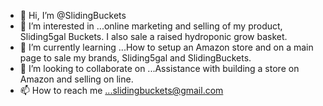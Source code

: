 - 👋 Hi, I’m @SlidingBuckets
- 👀 I’m interested in ...online marketing and selling of my product, Sliding5gal Buckets. I also sale a raised hydroponic grow basket.
- 🌱 I’m currently learning ...How to setup an Amazon store and on a main page to sale my brands, Sliding5gal and SlidingBuckets.
- 💞️ I’m looking to collaborate on ...Assistance with building a store on Amazon and selling on line.
- 📫 How to reach me ...slidingbuckets@gmail.com

<!---
SlidingBuckets/SlidingBuckets is a ✨ special ✨ repository because its `README.md` (this file) appears on your GitHub profile.
You can click the Preview link to take a look at your changes.
--->
